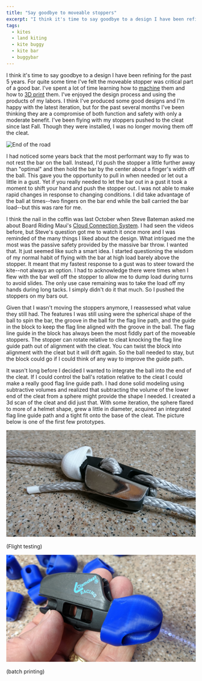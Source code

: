 ```yaml
---
title: "Say goodbye to moveable stoppers"
excerpt: "I think it's time to say goodbye to a design I have been refining for the past 5 years."
tags:
  - kites
  - land kiting
  - kite buggy
  - kite bar
  - buggybar
---
```


I think it's time to say goodbye to a design I have been refining for the past 5 years. For quite some time I've felt the moveable stopper was critical part of a good bar. I've spent a lot of time learning how to [machine](../moveable-stoppers/) them and how to [3D print](../printing-a-moveable-stopper/) them. I've enjoyed the design process and using the products of my labors. I think I've produced some good designs and I'm happy with the latest iteration, but for the past several months I've been thinking they are a compromise of both function and safety with only a moderate benefit. I've been flying with my stoppers pushed to the cleat since last Fall. Though they were installed, I was no longer moving them off the cleat.

![](/images/no-stoppers.png "End of the road")

I had noticed some years back that the most performant way to fly was to not rest the bar on the ball.  Instead, I'd push the stopper a little further away than "optimal" and then hold the bar by the center about a finger's width off the ball. This gave you the opportunity to pull in when needed or let out a little in a gust. Yet if you really needed to let the bar out in a gust it took a moment to shift your hand and push the stopper out. I was not able to make rapid changes in response to changing conditions. I did take advantage of the ball at times--two fingers on the bar end while the ball carried the bar load--but this was rare for me.

I think the nail in the coffin was last October when Steve Bateman asked me about Board Riding Maui's [Cloud Connection System](../cloud-connection-system). I had seen the videos before, but Steve's question got me to watch it once more and I was reminded of the many things I liked about the design. What intrigued me the most was the passive safety provided by the massive bar throw. I wanted that. It just seemed like such a smart idea. I started questioning the wisdom of my normal habit of flying with the bar at high load barely above the stopper. It meant that my fastest response to a gust was to steer toward the kite--not always an option. I had to acknowledge there were times when I flew with the bar well off the stopper to allow me to dump load during turns to avoid slides. The only use case remaining was to take the load off my hands during long tacks. I simply didn't do it that much. So I pushed the stoppers on my bars out.

Given that I wasn't moving the stoppers anymore, I reassessed what value they still had. The features I was still using were the spherical shape of the ball to spin the bar, the groove in the ball for the flag line path, and the guide in the block to keep the flag line aligned with the groove in the ball. The flag line guide in the block has always been the most fiddly part of the moveable stoppers. The stopper can rotate relative to cleat knocking the flag line guide path out of alignment with the cleat. You can twist the block into alignment with the cleat but it will drift again. So the ball needed to stay, but the block could go if I could think of any way to improve the guide path.

It wasn't long before I decided I wanted to integrate the ball into the end of the cleat. If I could control the ball's rotation relative to the cleat I could make a really good flag line guide path. I had done solid modeling using subtractive volumes and realized that subtracting the volume of the lower end of the cleat from a sphere might provide the shape I needed. I created a 3d scan of the cleat and did just that.  With some iteration, the sphere flared to more of a helmet shape, grew a little in diameter, acquired an integrated flag line guide path and a tight fit onto the base of the cleat. The picture below is one of the first few prototypes.

![](/images/DSC_0009.jpg "Cleat bead? Cleat helmet? Cleat shoe? Cleat knob?")

(Flight testing)

![](/images/IMG_20190530_180044.jpg "Cleat bead? Cleat Helmet?")

(batch printing)

